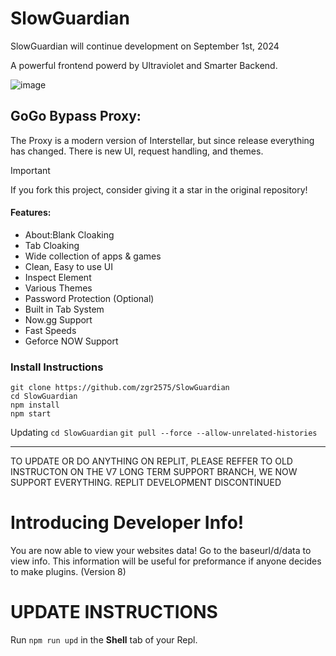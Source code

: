 # SlowGuardian

SlowGuardian will continue development on September 1st, 2024

A powerful frontend powerd by Ultraviolet and Smarter Backend.

![image](https://github.com/zgr2575/SlowGuardian/assets/62474113/4b9ddea2-45b3-459c-b43f-64755f81547c)

## GoGo Bypass Proxy:

The Proxy is a modern version of Interstellar, but since release everything has changed. There is new UI, request handling, and themes.

> [!IMPORTANT]
> If you fork this project, consider giving it a star in the original repository!

#### Features:

- About:Blank Cloaking
- Tab Cloaking
- Wide collection of apps & games
- Clean, Easy to use UI
- Inspect Element
- Various Themes
- Password Protection (Optional)
- Built in Tab System
- Now.gg Support
- Fast Speeds
- Geforce NOW Support

### Install Instructions
```git clone https://github.com/zgr2575/SlowGuardian```
<br>
```cd SlowGuardian```
<br>
```npm install```
<br>
```npm start```

Updating
```cd SlowGuardian```
```git pull --force --allow-unrelated-histories```


---
TO UPDATE OR DO ANYTHING ON REPLIT, PLEASE REFFER TO OLD INSTRUCTON ON THE V7
LONG TERM SUPPORT BRANCH, WE NOW SUPPORT EVERYTHING. REPLIT DEVELOPMENT DISCONTINUED

# Introducing Developer Info!

You are now able to view your websites data! Go to the baseurl/d/data to view info.
This information will be useful for preformance if anyone decides to make plugins. (Version 8)

# UPDATE INSTRUCTIONS

Run
`npm run upd`
in the **Shell** tab of your Repl.
